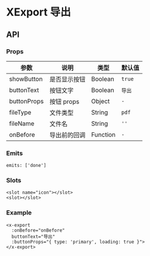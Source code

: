 # XExport 导出

## API

### Props

| 参数 | 说明 | 类型 | 默认值 |
| --- | --- | --- | --- |
| showButton | 是否显示按钮 | Boolean | `true` |
| buttonText | 按钮文字 | Boolean | `导出` |
| buttonProps | 按钮 props | Object | `-` |
| fileType | 文件类型 | String | `pdf` |
| fileName | 文件名 | String | `''` |
| onBefore | 导出前的回调 | Function | `-` |

### Emits

```vue
emits: ['done']
```

### Slots

```vue
<slot name="icon"></slot>
<slot></slot>
```

### Example

```vue
<x-export
  :onBefore="onBefore"
  buttonText="导出"
  :buttonProps="{ type: 'primary', loading: true }">
</x-export>
```
